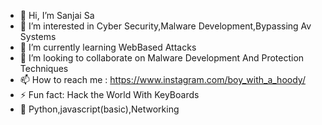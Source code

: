 - 👋 Hi, I’m Sanjai Sa
- 👀 I’m interested in Cyber Security,Malware Development,Bypassing Av Systems
- 🌱 I’m currently learning WebBased Attacks
- 💞️ I’m looking to collaborate on Malware Development And Protection Techniques
- 📫 How to reach me : https://www.instagram.com/boy_with_a_hoody/
- ⚡ Fun fact: Hack the World With KeyBoards
- 🥷 Python,javascript(basic),Networking
